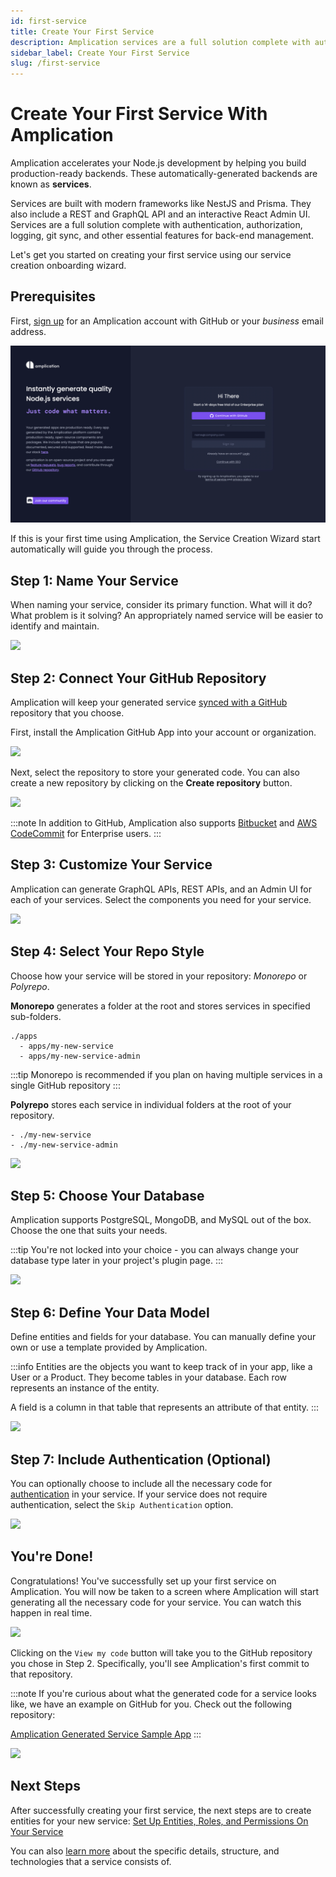 ```yaml
---
id: first-service
title: Create Your First Service
description: Amplication services are a full solution complete with authentication, authorization, logging, git sync, and other essential features for back-end management.
sidebar_label: Create Your First Service
slug: /first-service
---
```


# Create Your First Service With Amplication

Amplication accelerates your Node.js development by helping you build production-ready backends.
These automatically-generated backends are known as **services**.

Services are  built with modern frameworks like NestJS and Prisma.
They also include a REST and GraphQL API and an interactive React Admin UI.
Services are a full solution complete with authentication, authorization, logging, git sync, and other essential features for back-end management.

Let's get you started on creating your first service using our service creation onboarding wizard.

## Prerequisites

First, [sign up](https://app.amplication.com/login) for an Amplication account with GitHub or your _business_ email address.

![](./assets/first-service/amplication-home-page.png)

If this is your first time using Amplication, the Service Creation Wizard start automatically will guide you through the process.

## Step 1: Name Your Service

When naming your service, consider its primary function. What will it do? What problem is it solving? An appropriately named service will be easier to identify and maintain.

![](./assets/first-service/service-name.png)

## Step 2: Connect Your GitHub Repository

Amplication will keep your generated service [synced with a GitHub](/sync-with-github/) repository that you choose.

First, install the Amplication GitHub App into your account or organization.

![](./assets/first-service/install-amplication-github-app.png)

Next, select the repository to store your generated code.
You can also create a new repository by clicking on the **Create repository** button.

![](./assets/first-service/select-repository.png)

:::note
In addition to GitHub, Amplication also supports [Bitbucket](/sync-with-bitbucket) and [AWS CodeCommit](/sync-with-aws-codecommit) for Enterprise users.
:::


## Step 3: Customize Your Service

Amplication can generate GraphQL APIs, REST APIs, and an Admin UI for each of your services. Select the components you need for your service.

![](./assets/first-service/admin-ui-graph-rest-api.png)

## Step 4: Select Your Repo Style 

Choose how your service will be stored in your repository: *Monorepo* or *Polyrepo*.

**Monorepo** generates a folder at the root and stores services in specified sub-folders. 

```
./apps
  - apps/my-new-service 
  - apps/my-new-service-admin
```

:::tip
Monorepo is recommended if you plan on having multiple services in a single GitHub repository
:::

**Polyrepo** stores each service in individual folders at the root of your repository.

```
- ./my-new-service
- ./my-new-service-admin
```

![](./assets/first-service/monorepo-polyrepo.png)

## Step 5: Choose Your Database

Amplication supports PostgreSQL, MongoDB, and MySQL out of the box. Choose the one that suits your needs.

:::tip
You're not locked into your choice - you can always change your database type later in your project's plugin page.
:::

![](./assets/first-service/database.png)

## Step 6: Define Your Data Model

Define entities and fields for your database. You can manually define your own or use a template provided by Amplication.

:::info
Entities are the objects you want to keep track of in your app, like a User or a Product. They become tables in your database. Each row represents an instance of the entity.

A field is a column in that table that represents an attribute of that entity.
:::

![](./assets/first-service/data-model.png)

## Step 7: Include Authentication (Optional)

You can optionally choose to include all the necessary code for [authentication](/authentication/) in your service. If your service does not require authentication, select the `Skip Authentication` option.

![](./assets/first-service/authentication.png)

## You're Done!

Congratulations! You've successfully set up your first service on Amplication. You will now be taken to a screen where Amplication will start generating all the necessary code for your service. You can watch this happen in real time.

![](./assets/first-service/generating-service.png)

Clicking on the `View my code` button will take you to the GitHub repository you chose in Step 2. Specifically, you'll see Amplication's first commit to that repository.

:::note
If you're curious about what the generated code for a service looks like, we have an example on GitHub for you. Check out the following repository:

[Amplication Generated Service Sample App](https://github.com/amplication/sample-app)
:::

![](./assets/first-service/service-created-successfully.png)

## Next Steps

After successfully creating your first service, the next steps are to create entities for your new service: [Set Up Entities, Roles, and Permissions On Your Service](/entities-roles-permissions)

You can also [learn more](/getting-started/) about the specific details, structure, and technologies that a service consists of.